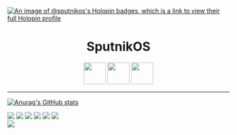 [![An image of @sputnikos's Holopin badges, which is a link to view their full Holopin profile](https://holopin.me/sputnikos)](https://holopin.io/@sputnikos)




<h1 align='center'>SputnikOS</h1>
<p align='center'>

<img style="height:50px;width:50px" src="https://user-images.githubusercontent.com/25181517/186884150-05e9ff6d-340e-4802-9533-2c3f02363ee3.png">
<img style="height:50px;width:50px" src="https://user-images.githubusercontent.com/25181517/192109061-e138ca71-337c-4019-8d42-4792fdaa7128.png">
<img style="height:50px;width:50px" src="https://user-images.githubusercontent.com/25181517/192108891-d86b6220-e232-423a-bf5f-90903e6887c3.png">

<hr>

[![Anurag's GitHub stats](https://github-readme-stats.vercel.app/api?username=sputnikOS)](https://github.com/sputnikOS/github-readme-stats)

  <img src="https://img.shields.io/badge/windows 10 Pro-%230078D6.svg?&style=for-the-badge&logo=windows&logoColor=white" />
  <img src="https://img.shields.io/badge/intel-core%20i7%209th Gen-%230071C5.svg?&style=for-the-badge&logo=intel&logoColor=white" />
  <img src="https://img.shields.io/badge/RAM-16GB-%230071C5.svg?&style=for-the-badge&logoColor=white" />
  <img src="https://img.shields.io/badge/nvidia-gtx%201650-%2376B900.svg?&style=for-the-badge&logo=nvidia&logoColor=white" />

  <img src="https://github-profile-summary-cards.vercel.app/api/cards/profile-details?username=sputnikOS&theme=2077"/>
  <img src="https://github-readme-stats.vercel.app/api/top-langs/?username=sputnikOS&theme=radical"/>
  <br>
  <img src="https://github-profile-trophy.vercel.app/?username=sputnikOS&theme=radical&column=-1"/>
